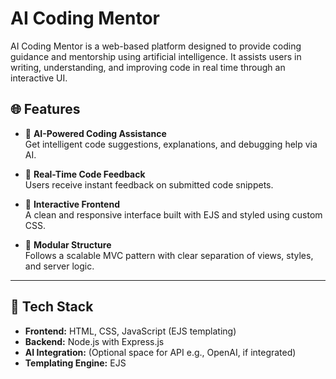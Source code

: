 # AI Coding Mentor

AI Coding Mentor is a web-based platform designed to provide coding guidance and mentorship using artificial intelligence. It assists users in writing, understanding, and improving code in real time through an interactive UI.

## 🌐 Features

- 🧠 **AI-Powered Coding Assistance**  
  Get intelligent code suggestions, explanations, and debugging help via AI.

- 🎯 **Real-Time Code Feedback**  
  Users receive instant feedback on submitted code snippets.

- 💬 **Interactive Frontend**  
  A clean and responsive interface built with EJS and styled using custom CSS.

- 🧩 **Modular Structure**  
  Follows a scalable MVC pattern with clear separation of views, styles, and server logic.

---

## 🚀 Tech Stack

- **Frontend:** HTML, CSS, JavaScript (EJS templating)
- **Backend:** Node.js with Express.js
- **AI Integration:** (Optional space for API e.g., OpenAI, if integrated)
- **Templating Engine:** EJS
